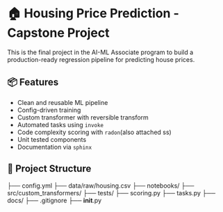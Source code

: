 # 🏠 Housing Price Prediction - Capstone Project

This is the final project in the AI-ML Associate program to build a production-ready regression pipeline for predicting house prices.

## 📦 Features
- Clean and reusable ML pipeline
- Config-driven training
- Custom transformer with reversible transform
- Automated tasks using `invoke`
- Code complexity scoring with `radon`(also attached ss)
- Unit tested components
- Documentation via `sphinx`

## 📁 Project Structure
├── config.yml
├── data/raw/housing.csv
├── notebooks/
├── src/custom_transformers/
├── tests/
├── scoring.py
├── tasks.py
├── docs/
├── .gitignore
├── __init__.py
